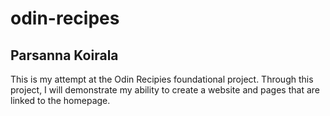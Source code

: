 # odin-recipes
## Parsanna Koirala
This is my attempt at the Odin Recipies foundational project. 
Through this project, I will demonstrate my ability to create a website and pages that are linked to the homepage.
